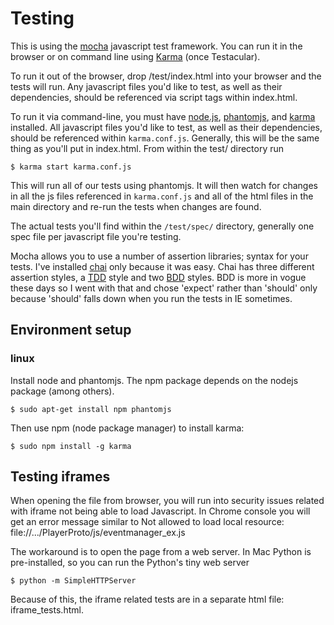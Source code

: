 # Testing #

This is using the [mocha][] javascript test framework.  You can run it
in the browser or on command line using [Karma][] (once Testacular).

To run it out of the browser, drop /test/index.html into your browser
and the tests will run.  Any javascript files you'd like to test, as
well as their dependencies, should be referenced via script tags within
index.html.

To run it via command-line, you must have [node.js][], [phantomjs][], and
[karma][] installed.  All javascript files you'd like to test, as
well as their dependencies, should be referenced within `karma.conf.js`.
Generally, this will be the same thing as you'll put in index.html.
From within the test/ directory run
```
$ karma start karma.conf.js
```
This will run all of our tests using phantomjs.  It will then watch for
changes in all the js files referenced in `karma.conf.js` and all of the
html files in the main directory and re-run the tests when changes are
found.

The actual tests you'll find within the `/test/spec/` directory, generally
one spec file per javascript file you're testing.

Mocha allows you to use a number of assertion libraries; syntax for
your tests.  I've installed [chai][] only because
it was easy.  Chai has three different assertion styles, a [TDD][] style
and two [BDD][] styles.  BDD is more in vogue these days so I went with
that and chose 'expect' rather than 'should' only because 'should'
falls down when you run the tests in IE sometimes.

[mocha]: <http://visionmedia.github.io/mocha/> "feature-rich JavaScript test framework running on node and the browser"
[chai]: <http://chaijs.com> "Chai is a BDD / TDD assertion library for node and the browser"
[TDD]: <http://en.wikipedia.org/wiki/Test-driven_development> "Test-driven Development - wikipedia"
[BDD]: <http://en.wikipedia.org/wiki/Behavior-driven_development> "Behavior-driven Development - wikipedia"
[karma]: <http://karma-runner.github.io/0.8/index.html> "Karma Spectacular Test Runner for JavaScript"
[node.js]: <http://nodejs.org/> "node.js home page"
[phantomjs]: <http://phantomjs.org/> "phantom.js home page"

## Environment setup ##
### linux ###

Install node and phantomjs. 
The npm package depends on the nodejs package (among others).

    $ sudo apt-get install npm phantomjs

Then use npm (node package manager) to install karma:

    $ sudo npm install -g karma

## Testing iframes ##
When opening the file from browser, you will run into security issues related with iframe not being able to load Javascript.
In Chrome console you will get an error message similar to 
Not allowed to load local resource: file://.../PlayerProto/js/eventmanager_ex.js 

The workaround is to open the page from a web server.
In Mac Python is pre-installed, so you can run the Python's tiny web server

    $ python -m SimpleHTTPServer


Because of this, the iframe related tests are in a separate html file: iframe_tests.html.
